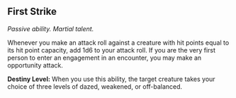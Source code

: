 ## First Strike

_Passive ability. Martial talent._

Whenever you make an attack roll against a creature with hit points equal to its hit point capacity, add 1d6 to your attack roll. If you are the very first person to enter an engagement in an encounter, you may make an opportunity attack.

**Destiny Level:**
When you use this ability, the target creature takes your choice of three levels of dazed, weakened, or off-balanced.
